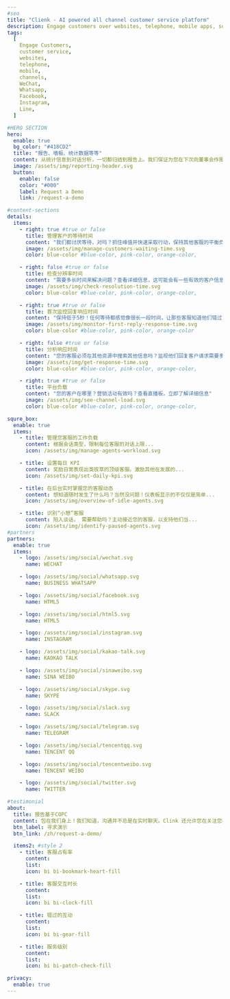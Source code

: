 ```yaml
---
#seo
title: "Clienk - AI powered all channel customer service platform"
description: Engage customers over websites, telephone, mobile apps, social media channels like WeChat, Whatsapp, Facebook, Instagram and many other popular messaging apps.
tags:
  [
    Engage Customers,
    customer service,
    websites,
    telephone,
    mobile,
    channels,
    WeChat,
    Whatsapp,
    Facebook,
    Instagram,
    Line,
  ]

#HERO SECTION
hero:
  enable: true
  bg_color: "#418CD2"
  title: "报告、墙板、统计数据等等"
  content: 从统计信息到对话分析，一切都归结到报告上。我们保证为您在下次向董事会作报告前做好准备。复制 - 粘贴即可完成！
  image: /assets/img/reporting-header.svg
  button:
    enable: false
    color: "#000"
    label: Request a Demo
    link: /request-a-demo

#content-sections
details:
  items:
    - right: true #true or false
      title: 管理客户的等待时间
      content: "我们都讨厌等待，对吗？抓住峰值并快速采取行动，保持其他客服的平衡负载"
      image: /assets/img/manage-customers-waiting-time.svg
      color: blue-color #blue-color, pink-color, orange-color,

    - right: false #true or false
      title: 检查分辨率时间
      content: "需要多长时间来解决问题？查看详细信息，这可能会有一些有效的客户信息来改进您的产品和服务"
      image: /assets/img/check-resolution-time.svg
      color: blue-color #blue-color, pink-color, orange-color,

    - right: true #true or false
      title: 首次监控回复响应时间
      content: "保持低于5秒！任何等待都感觉像很长一段时间，让那些客服知道他们错过了哪个目标"
      image: /assets/img/monitor-first-reply-response-time.svg
      color: blue-color #blue-color, pink-color, orange-color

    - right: false #true or false
      title: 分析响应时间
      content: "您的客服必须在其他资源中搜索其他信息吗？监视他们回复客户请求需要多长时间。时间就是金钱！"
      image: /assets/img/get-response-time.svg
      color: blue-color #blue-color, pink-color, orange-color,

    - right: true #true or false
      title: 平台负载
      content: "您的客户在哪里？营销活动有效吗？查看直播板，立即了解详细信息"
      image: /assets/img/see-channel-load.svg
      color: blue-color #blue-color, pink-color, orange-color,

squre_box:
  enable: true
  items:
    - title: 管理您客服的工作负载
      content: 根据会话类型，限制每位客服的对话上限...
      icon: /assets/img/manage-agents-workload.svg

    - title: 设置每日 KPI
      content: 奖励日常表现出类拔萃的顶级客服。激励其他在发展的...
      icon: /assets/img/set-daily-kpi.svg

    - title: 在后台实时掌握您的客服动态
      content: 想知道随时发生了什么吗？当然没问题！仪表板显示的不仅仅是简单...
      icon: /assets/img/overview-of-idle-agents.svg

    - title: 识别“小憩”客服
      content: 陷入谈话， 需要帮助吗？主动接近您的客服，以支持他们当...
      icon: /assets/img/identify-paused-agents.svg
#partners
partners:
  enable: true
  items:
    - logo: /assets/img/social/wechat.svg
      name: WECHAT

    - logo: /assets/img/social/whatsapp.svg
      name: BUSINESS WHATSAPP

    - logo: /assets/img/social/facebook.svg
      name: HTML5

    - logo: /assets/img/social/html5.svg
      name: HTML5

    - logo: /assets/img/social/instagram.svg
      name: INSTAGRAM

    - logo: /assets/img/social/kakao-talk.svg
      name: KAOKAO TALK

    - logo: /assets/img/social/sinaweibo.svg
      name: SINA WEIBO

    - logo: /assets/img/social/skype.svg
      name: SKYPE

    - logo: /assets/img/social/slack.svg
      name: SLACK

    - logo: /assets/img/social/telegram.svg
      name: TELEGRAM

    - logo: /assets/img/social/tencentqq.svg
      name: TENCENT QQ

    - logo: /assets/img/social/tencentweibo.svg
      name: TENCENT WEIBO

    - logo: /assets/img/social/twitter.svg
      name: TWITTER

#testimonial
about:
  title: 报告基于COPC
  content: 包在我们身上！我们知道，沟通并不总是在实时聊天。Clink 还允许您在关注您社交媒体评论的同时，无需使用任何其他工具的情况下，询问您客户的反馈
  btn_label: 寻求演示
  btn_link: /zh/request-a-demo/

  items2: #style 2
    - title: 客服占有率
      content:
      list:
      icon: bi bi-bookmark-heart-fill

    - title: 客服交互时长
      content:
      list:
      icon: bi bi-clock-fill

    - title: 错过的互动
      content:
      list:
      icon: bi bi-gear-fill

    - title: 服务级别
      content:
      list:
      icon: bi bi-patch-check-fill

privacy:
  enable: true
---
```

